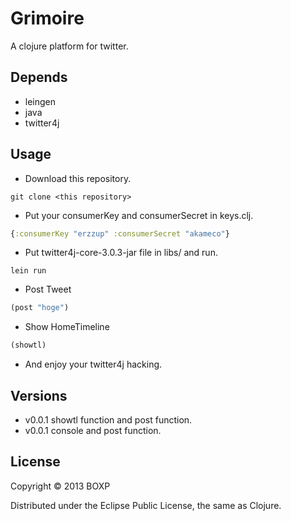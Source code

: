 # Grimoire

A clojure platform for twitter.

## Depends

- leingen
- java
- twitter4j

## Usage

- Download this repository.

```
git clone <this repository> 
```

- Put your consumerKey and consumerSecret in keys.clj. 

```clojure
{:consumerKey "erzzup" :consumerSecret "akameco"}
```

- Put twitter4j-core-3.0.3-jar file in libs/ and run.

```
lein run
```

- Post Tweet

``` clojure
(post "hoge")
```

- Show HomeTimeline

```clojure
(showtl)
```

- And enjoy your twitter4j hacking.

## Versions

- v0.0.1 showtl function and post function.
- v0.0.1 console and post function.

## License

Copyright © 2013 BOXP

Distributed under the Eclipse Public License, the same as Clojure.

